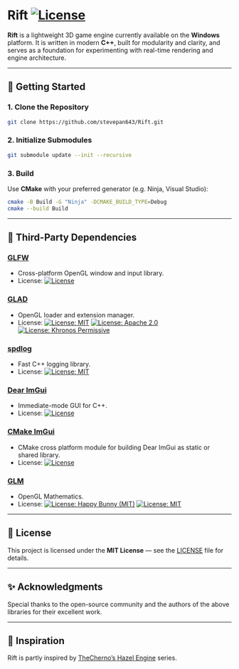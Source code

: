 # Rift [![License](https://img.shields.io/github/license/stevepan643/Rift.svg)](https://github.com/stevepan643/Rift/blob/main/LICENSE)

**Rift** is a lightweight 3D game engine currently available on the **Windows** platform.
It is written in modern **C++**, built for modularity and clarity, and serves as a foundation for experimenting with real-time rendering and engine architecture.

---

## 🚀 Getting Started

### 1. Clone the Repository

```bash
git clone https://github.com/stevepan643/Rift.git
```

### 2. Initialize Submodules

```bash
git submodule update --init --recursive
```

### 3. Build

Use **CMake** with your preferred generator (e.g. Ninja, Visual Studio):

```bash
cmake -B Build -G "Ninja" -DCMAKE_BUILD_TYPE=Debug
cmake --build Build
```

---

## 🧩 Third-Party Dependencies

### [GLFW](https://github.com/glfw/glfw)

* Cross-platform OpenGL window and input library.
* License: [![License](https://img.shields.io/github/license/glfw/glfw.svg)](https://github.com/glfw/glfw/blob/master/LICENSE.md)

### [GLAD](https://github.com/Dav1dde/glad)

* OpenGL loader and extension manager.
* License: [![License: MIT](https://img.shields.io/badge/License-MIT-yellow.svg)](https://github.com/Dav1dde/glad/blob/glad2/LICENSE)
  [![License: Apache 2.0](https://img.shields.io/badge/License-Apache_2.0-blue.svg)](https://github.com/Dav1dde/glad/blob/glad2/LICENSE)
  [![License: Khronos Permissive](https://img.shields.io/badge/License-Khronos-lightgrey.svg)](https://github.com/Dav1dde/glad/blob/glad2/LICENSE)

### [spdlog](https://github.com/gabime/spdlog)

* Fast C++ logging library.
* License: [![License: MIT](https://img.shields.io/badge/License-MIT-yellow.svg)](https://github.com/gabime/spdlog/blob/v1.x/LICENSE)

### [Dear ImGui](https://github.com/ocornut/imgui)

* Immediate-mode GUI for C++.
* License: [![License](https://img.shields.io/github/license/ocornut/imgui.svg)](https://github.com/ocornut/imgui/blob/master/LICENSE.txt)

### [CMake ImGui](https://github.com/giladreich/cmake-imgui)

* CMake cross platform module for building Dear ImGui as static or shared library.
* License: [![License](https://img.shields.io/github/license/giladreich/cmake-imgui.svg)](https://github.com/giladreich/cmake-imgui/blob/master/LICENSE)

### [GLM](https://github.com/icaven/glm)

* OpenGL Mathematics.
* License: [![License: Happy Bunny (MIT)](https://img.shields.io/badge/License-Happy_Bunny_(MIT)-pink.svg)](https://github.com/icaven/glm/blob/master/copying.txt)
  [![License: MIT](https://img.shields.io/badge/License-MIT-yellow.svg)](https://github.com/icaven/glm/blob/master/copying.txt)

---

## 📄 License

This project is licensed under the **MIT License** — see the [LICENSE](https://github.com/stevepan643/Rift/blob/main/LICENSE) file for details.

---

## ✨ Acknowledgments

Special thanks to the open-source community and the authors of the above libraries for their excellent work.

---

## 🧠 Inspiration

Rift is partly inspired by [TheCherno’s Hazel Engine](https://github.com/TheCherno/Hazel) series.